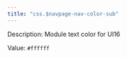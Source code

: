 ```yaml
---
title: "css.$navpage-nav-color-sub"
---
```


Description: Module text color for UI16

Value: `#ffffff`
